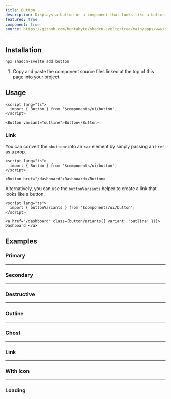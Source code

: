 ```yaml
---
title: Button
description: Displays a button or a component that looks like a button.
featured: true
component: true
source: https://github.com/huntabyte/shadcn-svelte/tree/main/apps/www/src/lib/components/ui/button
---
```


<script>
  import { ButtonDemo, ButtonDemoDestructive, ButtonDemoGhost, ButtonDemoOutline, ButtonDemoSecondary, ButtonDemoIcon, ButtonDemoLoading, ButtonDemoLink, ComponentExample, ManualInstall } from '$lib/components/docs';
</script>

<ComponentExample src="src/lib/components/docs/examples/button/ButtonDemo.svelte">

<div slot="example">
<ButtonDemo />
</div>

</ComponentExample>

## Installation

```bash
npx shadcn-svelte add button
```

<ManualInstall>

1. Copy and paste the component source files linked at the top of this page into your project.

</ManualInstall>

## Usage

```svelte
<script lang="ts">
  import { Button } from '$components/ui/button';
</script>
```

```svelte
<Button variant="outline">Button</Button>
```

### Link

You can convert the `<button>` into an `<a>` element by simply passing an `href` as a prop.

```svelte
<script lang="ts">
  import { Button } from '$components/ui/button';
</script>
```

```svelte
<Button href="/dashboard">Dashboard</Button>
```

Alternatively, you can use the `buttonVariants` helper to create a link that looks like a button.

```svelte
<script lang="ts">
  import { buttonVariants } from '$components/ui/button';
</script>
```

```svelte
<a href="/dashboard" class={buttonVariants({ variant: 'outline' })}> Dashboard </a>
```

## Examples

### Primary

<ComponentExample src="src/lib/components/docs/examples/button/ButtonDemo.svelte">

<div slot="example">
<ButtonDemo />
</div>

</ComponentExample>

---

### Secondary

<ComponentExample src="src/lib/components/docs/examples/button/ButtonDemoSecondary.svelte">

<div slot="example">
<ButtonDemoSecondary />
</div>

</ComponentExample>

---

### Destructive

<ComponentExample src="src/lib/components/docs/examples/button/ButtonDemoDestructive.svelte">

<div slot="example">
<ButtonDemoDestructive />
</div>

</ComponentExample>

---

### Outline

<ComponentExample src="src/lib/components/docs/examples/button/ButtonDemoOutline.svelte">

<div slot="example">
<ButtonDemoOutline />
</div>

</ComponentExample>

---

### Ghost

<ComponentExample src="src/lib/components/docs/examples/button/ButtonDemoGhost.svelte">

<div slot="example">
<ButtonDemoGhost />
</div>

</ComponentExample>

---

### Link

<ComponentExample src="src/lib/components/docs/examples/button/ButtonDemoLink.svelte">

<div slot="example">
<ButtonDemoLink />
</div>

</ComponentExample>

---

### With Icon

<ComponentExample src="src/lib/components/docs/examples/button/ButtonDemoIcon.svelte">

<div slot="example">
<ButtonDemoIcon />
</div>

</ComponentExample>

---

### Loading

<ComponentExample src="src/lib/components/docs/examples/button/ButtonDemoLoading.svelte">

<div slot="example">
<ButtonDemoLoading />
</div>

</ComponentExample>
